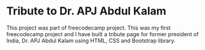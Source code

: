 # Tribute to Dr. APJ Abdul Kalam
This project was part of freecodecamp project. This was my first freecodecamp project and I have built a tribute page for former president of India, Dr. APJ Abdul Kalam using HTML, CSS and Bootstrap library.
